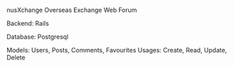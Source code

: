 nusXchange
Overseas Exchange Web Forum 

Backend: Rails

Database: Postgresql

Models: Users, Posts, Comments, Favourites
Usages: Create, Read, Update, Delete

